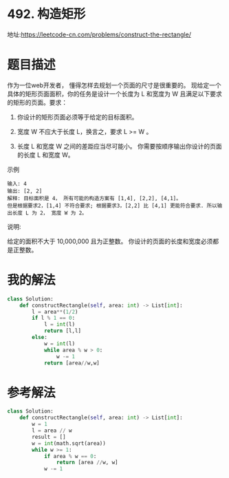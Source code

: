# 492. 构造矩形
地址:https://leetcode-cn.com/problems/construct-the-rectangle/


# 题目描述
作为一位web开发者， 懂得怎样去规划一个页面的尺寸是很重要的。 现给定一个具体的矩形页面面积，你的任务是设计一个长度为 L 和宽度为 W 且满足以下要求的矩形的页面。要求：

1. 你设计的矩形页面必须等于给定的目标面积。

2. 宽度 W 不应大于长度 L，换言之，要求 L >= W 。

3. 长度 L 和宽度 W 之间的差距应当尽可能小。
你需要按顺序输出你设计的页面的长度 L 和宽度 W。

示例
```
输入: 4
输出: [2, 2]
解释: 目标面积是 4， 所有可能的构造方案有 [1,4], [2,2], [4,1]。
但是根据要求2，[1,4] 不符合要求; 根据要求3，[2,2] 比 [4,1] 更能符合要求. 所以输出长度 L 为 2， 宽度 W 为 2。

```
说明:

给定的面积不大于 10,000,000 且为正整数。
你设计的页面的长度和宽度必须都是正整数。


# 我的解法
```python
class Solution:
    def constructRectangle(self, area: int) -> List[int]:
        l = area**(1/2)
        if l % 1 == 0:
            l = int(l)
            return [l,l]
        else:
            w = int(l)
            while area % w > 0:
                w -= 1
            return [area//w,w]
```


# 参考解法
```python
class Solution:
    def constructRectangle(self, area: int) -> List[int]:
        w = 1
        l = area // w
        result = []
        w = int(math.sqrt(area))
        while w >= 1:
            if area % w == 0:
                return [area //w, w]
            w -= 1

```